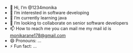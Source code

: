 - 👋 Hi, I’m @1234monika
- 👀 I’m interested in software developing
- 🌱 I’m currently learning java
- 💞️ I’m looking to collaborate on senior software developers
- 📫 How to reach me you can mail me my mail id is monikarane178@gmail.com
- 😄 Pronouns: ...
- ⚡ Fun fact: ...

<!---
1234monika/1234monika is a ✨ special ✨ repository because its `README.md` (this file) appears on your GitHub profile.
You can click the Preview link to take a look at your changes.
--->
